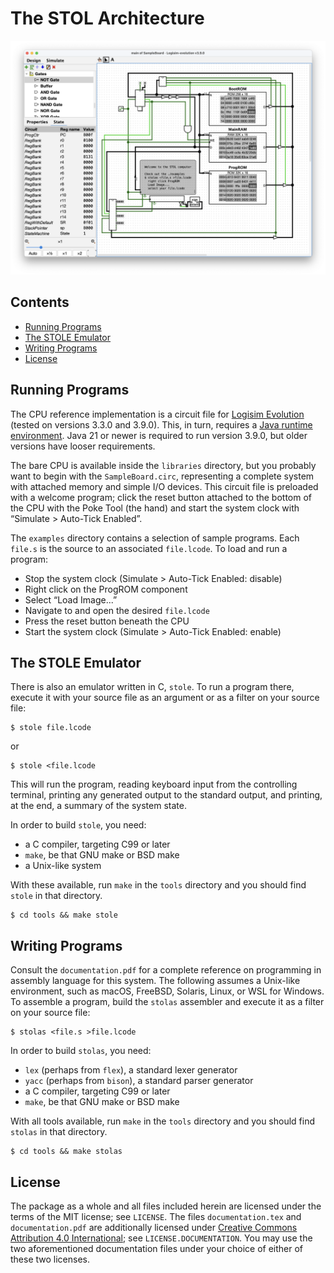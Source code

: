 # The STOL Architecture

![simulator screenshot, displaying a welcome message](img/welcome.png)

## Contents
* [Running Programs](#running-programs)
* [The STOLE Emulator](#the-stole-emulator)
* [Writing Programs](#writing-programs)
* [License](#license)

## Running Programs
The CPU reference implementation is a circuit file
for [Logisim Evolution][LE] (tested on versions 3.3.0 and 3.9.0).
This, in turn, requires a [Java runtime environment][JRE].
Java 21 or newer is required to run version 3.9.0,
but older versions have looser requirements.

The bare CPU is available inside the `libraries` directory,
but you probably want to begin with the `SampleBoard.circ`,
representing a complete system with attached memory
and simple I/O devices.
This circuit file is preloaded with a welcome program;
click the reset button attached to the bottom of the CPU
with the Poke Tool (the hand) and start the system clock
with “Simulate > Auto-Tick Enabled”.

The `examples` directory contains a selection of sample programs.
Each `file.s` is the source to an associated `file.lcode`.
To load and run a program:

* Stop the system clock (Simulate > Auto-Tick Enabled: disable)
* Right click on the ProgROM component
* Select “Load Image...”
* Navigate to and open the desired `file.lcode`
* Press the reset button beneath the CPU
* Start the system clock (Simulate > Auto-Tick Enabled: enable)

## The STOLE Emulator
There is also an emulator written in C, `stole`.
To run a program there, execute it with your source file as an argument
or as a filter on your source file:

    $ stole file.lcode

or

    $ stole <file.lcode

This will run the program,
reading keyboard input from the controlling terminal,
printing any generated output to the standard output,
and printing, at the end, a summary of the system state.

In order to build `stole`, you need:

* a C compiler, targeting C99 or later
* `make`, be that GNU make or BSD make
* a Unix-like system

With these available, run `make` in the `tools` directory
and you should find `stole` in that directory.

    $ cd tools && make stole

## Writing Programs
Consult the `documentation.pdf` for a complete reference
on programming in assembly language for this system.
The following assumes a Unix-like environment,
such as macOS, FreeBSD, Solaris, Linux, or WSL for Windows.
To assemble a program, build the `stolas` assembler
and execute it as a filter on your source file:

    $ stolas <file.s >file.lcode

In order to build `stolas`, you need:

* `lex` (perhaps from `flex`), a standard lexer generator
* `yacc` (perhaps from `bison`), a standard parser generator
* a C compiler, targeting C99 or later
* `make`, be that GNU make or BSD make

With all tools available, run `make` in the `tools` directory
and you should find `stolas` in that directory.

    $ cd tools && make stolas

## License
The package as a whole and all files included herein
are licensed under the terms of the MIT license; see `LICENSE`.
The files `documentation.tex` and `documentation.pdf`
are additionally licensed under
[Creative Commons Attribution 4.0 International][CCBY];
see `LICENSE.DOCUMENTATION`.
You may use the two aforementioned documentation files
under your choice of either of these two licenses.

[JRE]: https://adoptium.net/temurin/releases/
[LE]: https://github.com/logisim-evolution/logisim-evolution/releases
[CCBY]: https://creativecommons.org/licenses/by/4.0
